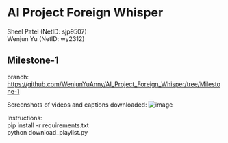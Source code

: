 # AI Project Foreign Whisper 
Sheel Patel (NetID: sjp9507)  
Wenjun Yu (NetID: wy2312)

## Milestone-1 
branch:  
https://github.com/WenjunYuAnny/AI_Project_Foreign_Whisper/tree/Milestone-1

Screenshots of videos and captions downloaded: 
![image](https://github.com/WenjunYuAnny/AI_Project_Foreign_Whisper/assets/130470692/0ec6b0aa-e3bb-49cf-86c1-e598c36428e1)

Instructions:  
pip install -r requirements.txt  
python download_playlist.py 


